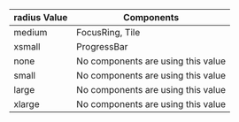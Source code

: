 radius Value | Components 
--------|-------- 
medium | FocusRing, Tile
xsmall | ProgressBar
none | No components are using this value
small | No components are using this value
large | No components are using this value
xlarge | No components are using this value
